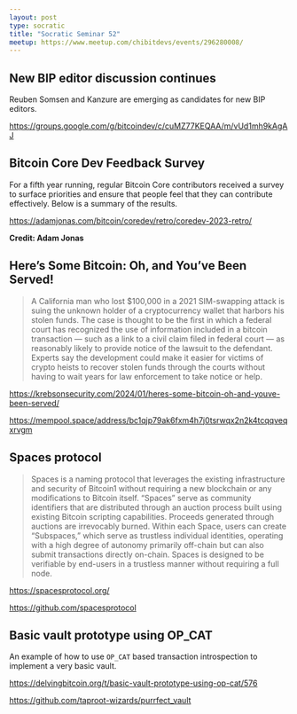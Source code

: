 ```yaml
---
layout: post
type: socratic
title: "Socratic Seminar 52"
meetup: https://www.meetup.com/chibitdevs/events/296280008/
---
```


## New BIP editor discussion continues 

Reuben Somsen and Kanzure are emerging as candidates for new BIP editors.

<https://groups.google.com/g/bitcoindev/c/cuMZ77KEQAA/m/vUd1mh9kAgAJ>

## Bitcoin Core Dev Feedback Survey

For a fifth year running, regular Bitcoin Core contributors received a survey to surface priorities and ensure that people feel that they can contribute effectively.
Below is a summary of the results.

<https://adamjonas.com/bitcoin/coredev/retro/coredev-2023-retro/>

**Credit: Adam Jonas**

## Here’s Some Bitcoin: Oh, and You’ve Been Served!

>A California man who lost $100,000 in a 2021 SIM-swapping attack is suing the unknown holder of a cryptocurrency wallet that harbors his stolen funds. The case is thought to be the first in which a federal court has recognized the use of information included in a bitcoin transaction — such as a link to a civil claim filed in federal court — as reasonably likely to provide notice of the lawsuit to the defendant. Experts say the development could make it easier for victims of crypto heists to recover stolen funds through the courts without having to wait years for law enforcement to take notice or help.

<https://krebsonsecurity.com/2024/01/heres-some-bitcoin-oh-and-youve-been-served/>

<https://mempool.space/address/bc1qjp79ak6fxm4h7j0tsrwqx2n2k4tcqqveqxrvgm>

## Spaces protocol

> Spaces is a naming protocol that leverages the existing infrastructure and security of Bitcoin1 without requiring a new blockchain or any modifications to Bitcoin itself. “Spaces” serve as community identifiers that are distributed through an auction process built using existing Bitcoin scripting capabilities. Proceeds generated through auctions are irrevocably burned. Within each Space, users can create “Subspaces,” which serve as trustless individual identities, operating with a high degree of autonomy primarily off-chain but can also submit transactions directly on-chain. Spaces is designed to be verifiable by end-users in a trustless manner without requiring a full node.

<https://spacesprotocol.org/>

<https://github.com/spacesprotocol>

## Basic vault prototype using OP_CAT

An example of how to use `OP_CAT` based transaction introspection to implement a very basic vault. 

<https://delvingbitcoin.org/t/basic-vault-prototype-using-op-cat/576>

<https://github.com/taproot-wizards/purrfect_vault>
